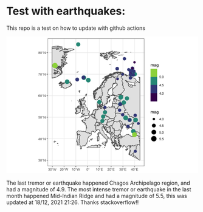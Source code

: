 <!-- README.md is generated from README.Rmd. Please edit that file -->

Test with earthquakes:
======================

This repo is a test on how to update with github actions

![](man/figures/README-unnamed-chunk-2-1.png)

The last tremor or earthquake happened Chagos Archipelago region, and
had a magnitude of 4.9. The most intense tremor or earthquake in the
last month happened Mid-Indian Ridge and had a magnitude of 5.5, this
was updated at 18/12, 2021 21:26. Thanks stackoverflow!!
